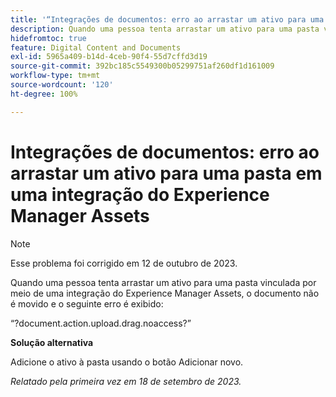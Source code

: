 ```yaml
---
title: '“Integrações de documentos: erro ao arrastar um ativo para uma pasta em uma integração do Experience Manager Assets”'
description: Quando uma pessoa tenta arrastar um ativo para uma pasta vinculada por meio de uma integração do Experience Manager Assets, o documento não se move e o seguinte erro é exibido.
hidefromtoc: true
feature: Digital Content and Documents
exl-id: 5965a409-b14d-4ceb-90f4-55d7cffd3d19
source-git-commit: 392bc185c5549300b05299751af260df1d161009
workflow-type: tm+mt
source-wordcount: '120'
ht-degree: 100%

---
```


# Integrações de documentos: erro ao arrastar um ativo para uma pasta em uma integração do Experience Manager Assets

>[!NOTE]
>
>Esse problema foi corrigido em 12 de outubro de 2023.

Quando uma pessoa tenta arrastar um ativo para uma pasta vinculada por meio de uma integração do Experience Manager Assets, o documento não é movido e o seguinte erro é exibido:

“?document.action.upload.drag.noaccess?”

**Solução alternativa**

Adicione o ativo à pasta usando o botão Adicionar novo.

_Relatado pela primeira vez em 18 de setembro de 2023._
